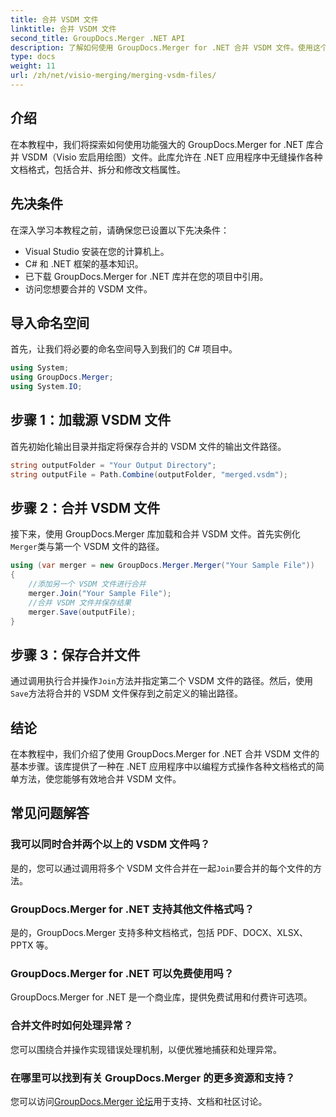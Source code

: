 ```yaml
---
title: 合并 VSDM 文件
linktitle: 合并 VSDM 文件
second_title: GroupDocs.Merger .NET API
description: 了解如何使用 GroupDocs.Merger for .NET 合并 VSDM 文件。使用这个易于使用的库简化您的文档管理任务。
type: docs
weight: 11
url: /zh/net/visio-merging/merging-vsdm-files/
---
```

## 介绍
在本教程中，我们将探索如何使用功能强大的 GroupDocs.Merger for .NET 库合并 VSDM（Visio 宏启用绘图）文件。此库允许在 .NET 应用程序中无缝操作各种文档格式，包括合并、拆分和修改文档属性。
## 先决条件
在深入学习本教程之前，请确保您已设置以下先决条件：
- Visual Studio 安装在您的计算机上。
- C# 和 .NET 框架的基本知识。
- 已下载 GroupDocs.Merger for .NET 库并在您的项目中引用。
- 访问您想要合并的 VSDM 文件。

## 导入命名空间
首先，让我们将必要的命名空间导入到我们的 C# 项目中。
```csharp
using System; 
using GroupDocs.Merger;
using System.IO;
```
## 步骤 1：加载源 VSDM 文件
首先初始化输出目录并指定将保存合并的 VSDM 文件的输出文件路径。
```csharp
string outputFolder = "Your Output Directory";
string outputFile = Path.Combine(outputFolder, "merged.vsdm");
```
## 步骤 2：合并 VSDM 文件
接下来，使用 GroupDocs.Merger 库加载和合并 VSDM 文件。首先实例化`Merger`类与第一个 VSDM 文件的路径。
```csharp
using (var merger = new GroupDocs.Merger.Merger("Your Sample File"))
{
    //添加另一个 VSDM 文件进行合并
    merger.Join("Your Sample File");
    //合并 VSDM 文件并保存结果
    merger.Save(outputFile);
}
```
## 步骤 3：保存合并文件
通过调用执行合并操作`Join`方法并指定第二个 VSDM 文件的路径。然后，使用`Save`方法将合并的 VSDM 文件保存到之前定义的输出路径。

## 结论
在本教程中，我们介绍了使用 GroupDocs.Merger for .NET 合并 VSDM 文件的基本步骤。该库提供了一种在 .NET 应用程序中以编程方式操作各种文档格式的简单方法，使您能够有效地合并 VSDM 文件。

## 常见问题解答
### 我可以同时合并两个以上的 VSDM 文件吗？
是的，您可以通过调用将多个 VSDM 文件合并在一起`Join`要合并的每个文件的方法。
### GroupDocs.Merger for .NET 支持其他文件格式吗？
是的，GroupDocs.Merger 支持多种文档格式，包括 PDF、DOCX、XLSX、PPTX 等。
### GroupDocs.Merger for .NET 可以免费使用吗？
GroupDocs.Merger for .NET 是一个商业库，提供免费试用和付费许可选项。
### 合并文件时如何处理异常？
您可以围绕合并操作实现错误处理机制，以便优雅地捕获和处理异常。
### 在哪里可以找到有关 GroupDocs.Merger 的更多资源和支持？
您可以访问[GroupDocs.Merger 论坛](https://forum.groupdocs.com/c/merger/32)用于支持、文档和社区讨论。